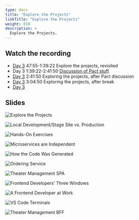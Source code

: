 ```yaml
---
type: docs
title: "Explore the Projects"
linkTitle: "Explore the Projects"
weight: 010
description: >
  Explore the Projects.
---
```


## Watch the recording

 - [Day 3](https://onbeco.sharepoint.com/sites/Technology/Shared%20Documents/General/Architecture/Presentations/Onbe%20Microservices%20Bootcamp/Recorded%20Sessions/Bootcamp%202021-09-17%20Day%203.mp4)
   47:55-1:39:22 Explore the projects, revisited
 - Day 3 1:39:22-2:41:50 [Discussion of Pact stuff](../pact/).
 - [Day 3](https://onbeco.sharepoint.com/sites/Technology/Shared%20Documents/General/Architecture/Presentations/Onbe%20Microservices%20Bootcamp/Recorded%20Sessions/Bootcamp%202021-09-17%20Day%203.mp4)
   2:41:50 Exploring the projects, after Pact discussion
 - [Day 3](https://onbeco.sharepoint.com/sites/Technology/Shared%20Documents/General/Architecture/Presentations/Onbe%20Microservices%20Bootcamp/Recorded%20Sessions/Bootcamp%202021-09-17%20Day%203.mp4)
   3:04:50 Exploring the projects, after break
 - [Day 3](https://onbeco.sharepoint.com/sites/Technology/Shared%20Documents/General/Architecture/Presentations/Onbe%20Microservices%20Bootcamp/Recorded%20Sessions/Bootcamp%202021-09-17%20Day%203.mp4)

## Slides
![Explore the Projects](/images/bootcamp-slides/microservices-bootcamp/Slide70.PNG)

![Local Development/Stage Site vs. Production](/images/bootcamp-slides/microservices-bootcamp/Slide18.PNG)

![Hands-On Exercises](/images/bootcamp-slides/microservices-bootcamp/Slide72.PNG)

![Microservices are Independent](/images/bootcamp-slides/microservices-bootcamp/Slide73.PNG)

![How the Code Was Generated](/images/bootcamp-slides/microservices-bootcamp/Slide74.PNG)

![Ordering Service](/images/bootcamp-slides/microservices-bootcamp/Slide75.PNG)

![Theater Management SPA](/images/bootcamp-slides/microservices-bootcamp/Slide76.PNG)

![Frontend Developers’ Three Windows](/images/bootcamp-slides/microservices-bootcamp/Slide77.PNG)

![A Frontend Developer at Work](/images/bootcamp-slides/microservices-bootcamp/Slide78.PNG)

![VS Code Terminals](/images/bootcamp-slides/microservices-bootcamp/Slide79.PNG)

![Theater Management BFF](/images/bootcamp-slides/microservices-bootcamp/Slide80.PNG)
